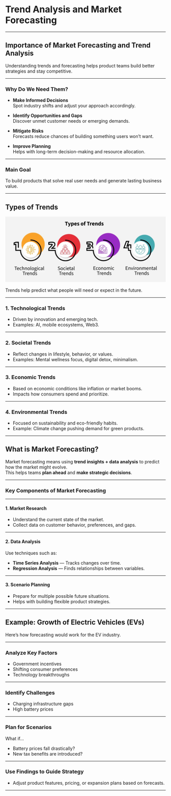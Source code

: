 # Trend Analysis and Market Forecasting

<hr class="section-break">

## Importance of Market Forecasting and Trend Analysis

Understanding trends and forecasting helps product teams build better strategies and stay competitive.

<hr class="topic-divider">

### Why Do We Need Them?

- **Make Informed Decisions**  
  Spot industry shifts and adjust your approach accordingly.

- **Identify Opportunities and Gaps**  
  Discover unmet customer needs or emerging demands.

- **Mitigate Risks**  
  Forecasts reduce chances of building something users won’t want.

- **Improve Planning**  
  Helps with long-term decision-making and resource allocation.

<hr class="soft-line">

### Main Goal

To build products that solve real user needs and generate lasting business value.

<hr class="section-break">

## Types of Trends

![Trends](Images/trends.png)

Trends help predict what people will need or expect in the future.

<hr class="topic-divider">

### 1. Technological Trends

- Driven by innovation and emerging tech.  
- Examples: AI, mobile ecosystems, Web3.

<hr class="soft-line">

### 2. Societal Trends

- Reflect changes in lifestyle, behavior, or values.  
- Examples: Mental wellness focus, digital detox, minimalism.

<hr class="soft-line">

### 3. Economic Trends

- Based on economic conditions like inflation or market booms.  
- Impacts how consumers spend and prioritize.

<hr class="soft-line">

### 4. Environmental Trends

- Focused on sustainability and eco-friendly habits.  
- Example: Climate change pushing demand for green products.

<hr class="section-break">

## What is Market Forecasting?

Market forecasting means using **trend insights + data analysis** to predict how the market might evolve.  
This helps teams **plan ahead** and **make strategic decisions**.

<hr class="topic-divider">

### Key Components of Market Forecasting

<hr class="soft-line">

#### 1. Market Research

- Understand the current state of the market.  
- Collect data on customer behavior, preferences, and gaps.

<hr class="soft-line">

#### 2. Data Analysis

Use techniques such as:

- **Time Series Analysis** — Tracks changes over time.
- **Regression Analysis** — Finds relationships between variables.

<hr class="soft-line">

#### 3. Scenario Planning

- Prepare for multiple possible future situations.  
- Helps with building flexible product strategies.

<hr class="section-break">

## Example: Growth of Electric Vehicles (EVs)

Here’s how forecasting would work for the EV industry.

<hr class="topic-divider">

### Analyze Key Factors

- Government incentives  
- Shifting consumer preferences  
- Technology breakthroughs

<hr class="soft-line">

### Identify Challenges

- Charging infrastructure gaps  
- High battery prices

<hr class="soft-line">

### Plan for Scenarios

What if...

- Battery prices fall drastically?  
- New tax benefits are introduced?

<hr class="soft-line">

### Use Findings to Guide Strategy

- Adjust product features, pricing, or expansion plans based on forecasts.

<hr class="section-break">
